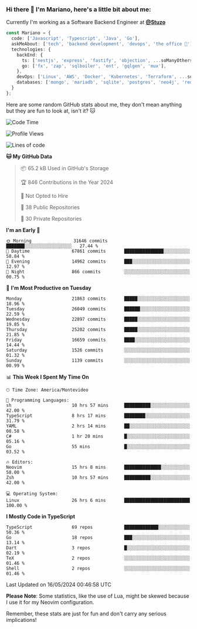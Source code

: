 ### Hi there 👋 I'm Mariano, here's a little bit about me:

Currently I'm working as a Software Backend Engineer at [**@Stuzo**](https://www.stuzo.com/)

```ts
const Mariano = {
  code: ['Javascript', 'Typescript', 'Java', 'Go'],
  askMeAbout: ['tech', 'backend development', 'devops', 'the office 💼'],
  technologies: {
    backEnd: {
      ts: ['nestjs', 'express', 'fastify', 'objection', ...soManyOthersFrameworks],
      go: ['fx', 'zap', 'sqlboiler', 'ent', 'gqlgen', 'mux'],
    },
    devOps: ['Linux', 'AWS', 'Docker', 'Kubernetes', 'Terraform', ...soManyOthersTools],
    databases: ['mongo', 'mariadb', 'sqlite', 'postgres', 'neo4j', 'redis', ...],
  }
};
```

Here are some random GitHub stats about me, they don't mean anything but they are fun to look at, isn't it? 🐱

<!--START_SECTION:waka-->
![Code Time](http://img.shields.io/badge/Code%20Time-1%2C973%20hrs%207%20mins-blue)

![Profile Views](http://img.shields.io/badge/Profile%20Views-0-blue)

![Lines of code](https://img.shields.io/badge/From%20Hello%20World%20I%27ve%20Written-20.7%20million%20lines%20of%20code-blue)

**🐱 My GitHub Data** 

> 📦 65.2 kB Used in GitHub's Storage 
 > 
> 🏆 846 Contributions in the Year 2024
 > 
> 🚫 Not Opted to Hire
 > 
> 📜 38 Public Repositories 
 > 
> 🔑 30 Private Repositories 
 > 
**I'm an Early 🐤** 

```text
🌞 Morning                31646 commits       ███████░░░░░░░░░░░░░░░░░░   27.44 % 
🌆 Daytime                67861 commits       ███████████████░░░░░░░░░░   58.84 % 
🌃 Evening                14962 commits       ███░░░░░░░░░░░░░░░░░░░░░░   12.97 % 
🌙 Night                  866 commits         ░░░░░░░░░░░░░░░░░░░░░░░░░   00.75 % 
```
📅 **I'm Most Productive on Tuesday** 

```text
Monday                   21863 commits       █████░░░░░░░░░░░░░░░░░░░░   18.96 % 
Tuesday                  26049 commits       ██████░░░░░░░░░░░░░░░░░░░   22.59 % 
Wednesday                22897 commits       █████░░░░░░░░░░░░░░░░░░░░   19.85 % 
Thursday                 25202 commits       █████░░░░░░░░░░░░░░░░░░░░   21.85 % 
Friday                   16659 commits       ████░░░░░░░░░░░░░░░░░░░░░   14.44 % 
Saturday                 1526 commits        ░░░░░░░░░░░░░░░░░░░░░░░░░   01.32 % 
Sunday                   1139 commits        ░░░░░░░░░░░░░░░░░░░░░░░░░   00.99 % 
```


📊 **This Week I Spent My Time On** 

```text
🕑︎ Time Zone: America/Montevideo

💬 Programming Languages: 
sh                       10 hrs 57 mins      ██████████░░░░░░░░░░░░░░░   42.00 % 
TypeScript               8 hrs 17 mins       ████████░░░░░░░░░░░░░░░░░   31.79 % 
YAML                     2 hrs 14 mins       ██░░░░░░░░░░░░░░░░░░░░░░░   08.58 % 
C#                       1 hr 20 mins        █░░░░░░░░░░░░░░░░░░░░░░░░   05.16 % 
Go                       55 mins             █░░░░░░░░░░░░░░░░░░░░░░░░   03.52 % 

🔥 Editors: 
Neovim                   15 hrs 8 mins       ██████████████░░░░░░░░░░░   58.00 % 
Zsh                      10 hrs 57 mins      ██████████░░░░░░░░░░░░░░░   42.00 % 

💻 Operating System: 
Linux                    26 hrs 6 mins       █████████████████████████   100.00 % 
```

**I Mostly Code in TypeScript** 

```text
TypeScript               69 repos            █████████████░░░░░░░░░░░░   50.36 % 
Go                       18 repos            ███░░░░░░░░░░░░░░░░░░░░░░   13.14 % 
Dart                     3 repos             █░░░░░░░░░░░░░░░░░░░░░░░░   02.19 % 
TeX                      2 repos             ░░░░░░░░░░░░░░░░░░░░░░░░░   01.46 % 
Shell                    2 repos             ░░░░░░░░░░░░░░░░░░░░░░░░░   01.46 % 
```




 Last Updated on 16/05/2024 00:46:58 UTC
<!--END_SECTION:waka-->

**Please Note**: Some statistics, like the use of Lua, might be skewed because I use it for my Neovim configuration.

Remember, these stats are just for fun and don't carry any serious implications!
